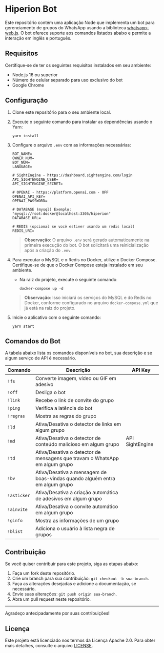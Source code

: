 # Hiperion Bot

Este repositório contém uma aplicação Node que implementa um bot para gerenciamento de grupos do WhatsApp usando a biblioteca [whatsapp-web.js](https://github.com/pedroslopez/whatsapp-web.js). O bot oferece suporte aos comandos listados abaixo e permite a interação em inglês e português.

## Requisitos

Certifique-se de ter os seguintes requisitos instalados em seu ambiente:

- Node.js 16 ou superior
- Número de celular separado para uso exclusivo do bot
- Google Chrome

## Configuração

1. Clone este repositório para o seu ambiente local.
2. Execute o seguinte comando para instalar as dependências usando o Yarn:

   ```shell
   yarn install
   ```

3. Configure o arquivo `.env` com as informações necessárias:

   ```plaintext
   BOT_NAME=
   OWNER_NUM=
   BOT_NUM=
   LANGUAGE=

   # SightEngine - https://dashboard.sightengine.com/login
   API_SIGHTENGINE_USER=
   API_SIGHTENGINE_SECRET=

   # OPENAI - https://platform.openai.com - OFF
   OPENAI_API_KEY=
   OPENAI_PASSWORD=

   # DATABASE (mysql) Exemplo: "mysql://root:docker@localhost:3306/hiperion"
   DATABASE_URL=

   # REDIS (opcional se você estiver usando um redis local)
   REDIS_URI=
   ```

   > **Observação**: O arquivo `.env` será gerado automaticamente na primeira execução do bot. O bot solicitará uma reinicialização após a criação do `.env`.

4. Para executar o MySQL e o Redis no Docker, utilize o Docker Compose. Certifique-se de que o Docker Compose esteja instalado em seu ambiente.

   - Na raiz do projeto, execute o seguinte comando:

     ```shell
     docker-compose up -d
     ```

   > **Observação**: Isso iniciará os serviços do MySQL e do Redis no Docker, conforme configurado no arquivo `docker-compose.yml` que já está na raiz do projeto.

5. Inicie o aplicativo com o seguinte comando:

   ```shell
   yarn start
   ```

## Comandos do Bot

A tabela abaixo lista os comandos disponíveis no bot, sua descrição e se algum serviço de API é necessário.

| Comando     | Descrição                                                                   | API Key         |
| ----------- | --------------------------------------------------------------------------- | --------------- |
| `!fs`       | Converte imagem, vídeo ou GIF em adesivo                                    |                 |
| `!off`      | Desliga o bot                                                               |                 |
| `!link`     | Recebe o link de convite do grupo                                           |                 |
| `!ping`     | Verifica a latência do bot                                                  |                 |
| `!regras`   | Mostra as regras do grupo                                                   |                 |
| `!ld`       | Ativa/Desativa o detector de links em algum grupo                           |                 |
| `!md`       | Ativa/Desativa o detector de conteúdo malicioso em algum grupo              | API SightEngine |
| `!td`       | Ativa/Desativa o detector de mensagens que travam o WhatsApp em algum grupo |                 |
| `!bv`       | Ativa/Desativa a mensagem de boas-vindas quando alguém entra em algum grupo |                 |
| `!asticker` | Ativa/Desativa a criação automática de adesivos em algum grupo              |                 |
| `!ainvite`  | Ativa/Desativa o convite automático em algum grupo                          |                 |
| `!ginfo`    | Mostra as informações de um grupo                                           |                 |
| `!blist`    | Adiciona o usuário à lista negra de grupos                                  |                 |

## Contribuição

Se você quiser contribuir para este projeto, siga as etapas abaixo:

1. Faça um fork deste repositório.
2. Crie um branch para sua contribuição: `git checkout -b sua-branch`.
3. Faça as alterações desejadas e adicione a documentação, se necessário.
4. Envie suas alterações: `git push origin sua-branch`.
5. Abra um pull request neste repositório.

---

Agradeço antecipadamente por suas contribuições!

## Licença

Este projeto está licenciado nos termos da Licença Apache 2.0. Para obter mais detalhes, consulte o arquivo [LICENSE](./LICENSE).
